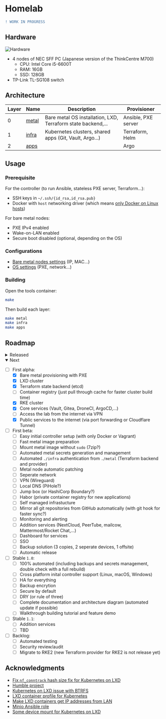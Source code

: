 # Homelab

```diff
! WORK IN PROGRESS
```

## Hardware

![Hardware](https://user-images.githubusercontent.com/27996771/98970963-25137200-2543-11eb-8f2d-f9a2d45756ef.JPG)

- 4 nodes of NEC SFF PC (Japanese version of the ThinkCentre M700)
  - CPU: Intel Core i5-6600T
  - RAM: 16GB
  - SSD: 128GB
- TP-Link TL-SG108 switch

## Architecture

| Layer | Name                   | Description                                                  | Provisioner         |
|-------|------------------------|--------------------------------------------------------------|---------------------|
| 0     | [metal](./metal)       | Bare metal OS installation, LXD, Terraform state backend,... | Ansible, PXE server |
| 1     | [infra](./infra)       | Kubernetes clusters, shared apps (Git, Vault, Argo...)       | Terraform, Helm     |
| 2     | [apps](./apps)         |                                                              | Argo                |

## Usage

### Prerequisite

For the controller (to run Ansible, stateless PXE server, Terraform...):

- SSH keys in `~/.ssh/{id_rsa,id_rsa.pub}`
- Docker with `host` networking driver (which means [only Docker on Linux hosts](https://docs.docker.com/network/host/))

For bare metal nodes:

- PXE IPv4 enabled
- Wake-on-LAN enabled
- Secure boot disabled (optional, depending on the OS)

### Configurations

- [Bare metal nodes settings](./metal/hosts.ini) (IP, MAC...)
- [OS settings](./metal/group_vars/all.yml) (PXE, network...)

### Building

Open the tools container:

```sh
make
```

Then build each layer:

```sh
make metal
make infra
make apps
```

## Roadmap

<details>

<summary>Released</summary>

None

</details>

<details open>

<summary>Next</summary>

- [ ] First alpha:
  - [x] Bare metal provisioning with PXE
  - [x] LXD cluster
  - [x] Terraform state backend (etcd)
  - [ ] Container registry (just pull through cache for faster cluster build time)
  - [x] RKE cluster
  - [x] Core services (Vault, Gitea, DroneCI, ArgoCD,...)
  - [ ] Access the lab from the internet via VPN
  - [x] Public services to the internet (via port forwarding or Cloudflare Tunnel)
- [ ] First beta:
  - [ ] Easy initial controller setup (with only Docker or Vagrant)
  - [ ] Fast metal image preparation
  - [ ] Mount metal image without `sudo` (7zip?)
  - [ ] Automated metal secrets generation and management
  - [ ] Automated `./infra` authentication from `./metal` (Terraform backend and provider)
  - [ ] Metal node automatic patching
  - [ ] Seperate network
  - [ ] VPN (Wireguard)
  - [ ] Local DNS (PiHole?)
  - [ ] Jump box (or HashiCorp Boundary?)
  - [ ] Habor (private container registry for new applications)
  - [ ] Self managed infrastucture
  - [ ] Mirror all git repositories from GitHub automatically (with git hook for faster sync?)
  - [ ] Monitoring and alerting
  - [ ] Addition services (NextCloud, PeerTube, mailcow, Mattermost/Rocket Chat,...)
  - [ ] Dashboard for services
  - [ ] SSO
  - [ ] Backup solution (3 copies, 2 seperate devices, 1 offsite)
  - [ ] Automatic release
- [ ] Stable `1.0`:
  - [ ] 100% automated (including backups and secrets management, double check with a full rebuild)
  - [ ] Cross platform inital controller support (Linux, macOS, Windows)
  - [ ] HA for everything
  - [ ] Backup encrytion
  - [ ] Secure by default
  - [ ] DRY (or rule of three)
  - [ ] Complete documentation and architecture diagram (automated update if possible)
  - [ ] Walkthrough building tutorial and feature demo
- [ ] Stable `1.1`:
  - [ ] Addition services
  - [ ] TBD
- [ ] Backlog:
  - [ ] Automated testing
  - [ ] Security review/audit
  - [ ] Migrate to RKE2 (new Terraform provider for RKE2 is not release yet)

</details>

## Acknowledgments

- [Fix `nf_conntrack` hash size fix for Kubernetes on LXD](https://github.com/corneliusweig/kubernetes-lxd/issues/10#issuecomment-615950053)
- [Humble project](https://github.com/locmai/humble)
- [Kubernetes on LXD issue with BTRFS](https://medium.com/@ernstae/kubenetes-on-lxd-with-rancher-2-0-part-one-and-a-half-94e6e03f4f2e)
- [LXD container profile for Kubernetes](https://github.com/justmeandopensource/kubernetes/blob/master/lxd-provisioning/k8s-profile-config)
- [Make LXD containers get IP addresses from LAN](https://blog.simos.info/how-to-make-your-lxd-container-get-ip-addresses-from-your-lan/)
- [Minio Ansible role](https://github.com/atosatto/ansible-minio)
- [Some device mount for Kubernetes on LXD](https://github.com/atosatto/ansible-minio)
